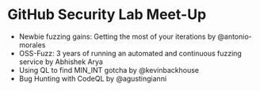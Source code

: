 # GitHub Security Lab Meet-Up

- Newbie fuzzing gains: Getting the most of your iterations by @antonio-morales
- OSS-Fuzz: 3 years of running an automated and continuous fuzzing service by Abhishek Arya
- Using QL to find MIN_INT gotcha by @kevinbackhouse
- Bug Hunting with CodeQL by @agustingianni
